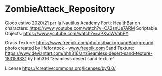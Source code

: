 # ZombieAttack_Repository
Gioco estivo 2020/21 per la Nautilus Academy
Fonti:
HealthBar on characters: https://www.youtube.com/watch?v=CA2snUe7ARM
Scriptable Objects: https://www.youtube.com/watch?v=aPXvoWVabPY

Grass Texture: https://www.freepik.com/photos/backgroundBackground photo created by lifeforstock - www.freepik.com
Sand Texture: https://www.deviantart.com/hhh316/art/Seamless-desert-sand-texture-183159331 by hhh316 "Seamless desert sand texture"

License https://creativecommons.org/licenses/by/3.0/
